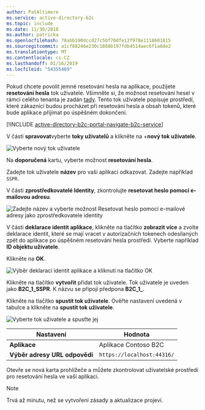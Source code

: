 ```yaml
---
author: PatAltimore
ms.service: active-directory-b2c
ms.topic: include
ms.date: 11/30/2018
ms.author: patricka
ms.openlocfilehash: 78abb190dccd27c5bf70dfe12f978e1118601815
ms.sourcegitcommit: a1cf88246e230c1888b197fdb4514aec6f1a8de2
ms.translationtype: MT
ms.contentlocale: cs-CZ
ms.lasthandoff: 01/16/2019
ms.locfileid: "54355469"
---
```

Pokud chcete povolit jemné resetování hesla na aplikace, použijete **resetování hesla** tok uživatele. Všimněte si, že možnost resetování hesel v rámci celého tenanta je zadán [tady](../articles/active-directory-b2c/active-directory-b2c-reference-sspr.md). Tento tok uživatele popisuje prostředí, které zákazníci budou procházet při resetování hesla a obsah tokenů, které bude aplikace přijímat po úspěšném dokončení.

[!INCLUDE [active-directory-b2c-portal-navigate-b2c-service](active-directory-b2c-portal-navigate-b2c-service.md)]

V části **spravovat**vyberte **toky uživatelů** a klikněte na +**nový tok uživatele**.

![Vyberte nový tok uživatele](media/active-directory-b2c-create-password-reset-policy/add-b2c-new-user-flow.png)

Na **doporučená** kartu, vyberte možnost **resetování hesla**.

Zadejte tok uživatele **název** pro vaši aplikaci odkazovat. Zadejte například `SSPR`.

V části **zprostředkovatelé Identity**, zkontrolujte **resetovat heslo pomocí e-mailovou adresu**.

![Zadejte název a vyberte možnost Resetovat heslo pomocí e-mailové adresy jako zprostředkovatele identity](media/active-directory-b2c-create-password-reset-policy/add-b2c-password-reset-identity-providers.png)

V části **deklarace identit aplikace**, klikněte na tlačítko **zobrazit více** a zvolte deklarace identit, které se mají vracet v autorizačních tokenech odesílaných zpět do aplikace po úspěšném resetování hesla prostředí. Vyberte například **ID objektu uživatele**.

Klikněte na **OK**.

![Výběr deklarací identit aplikace a kliknutí na tlačítko OK](media/active-directory-b2c-create-password-reset-policy/add-b2c-password-reset-application-claims.png)

Klikněte na tlačítko **vytvořit** přidat tok uživatele. Tok uživatele je uveden jako **B2C_1_SSPR**. K názvu se připojí předpona **B2C_1_**.

Klikněte na tlačítko **spustit tok uživatele**. Ověřte nastavení uvedená v tabulce a klikněte na **spustit tok uživatele**.

![Vyberte tok uživatele a spusťte jej](media/active-directory-b2c-create-password-reset-policy/add-b2c-sspr-run-user-flow.png)

| Nastavení      | Hodnota  |
| ------------ | ------ |
| **Aplikace** | Aplikace Contoso B2C |
| **Výběr adresy URL odpovědi** | `https://localhost:44316/` |

Otevře se nová karta prohlížeče a můžete zkontrolovat uživatelské prostředí pro resetování hesla ve vaší aplikaci.

> [!NOTE]
> Trvá až minutu, než se vytvoření zásady a aktualizace projeví.
>

